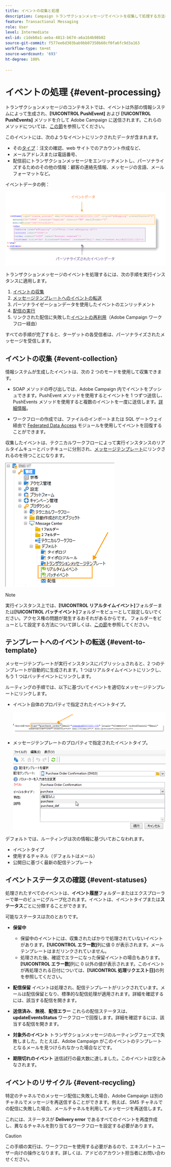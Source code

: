 ```yaml
---
title: イベントの収集と処理
description: Campaign トランザクションメッセージでイベントを収集して処理する方法を学ぶ
feature: Transactional Messaging
role: User
level: Intermediate
exl-id: c1deb0a1-aeba-4813-b674-a6a164b98b02
source-git-commit: f577ee6d303bab9bb07350b60cf0fa6fc9d3a163
workflow-type: tm+mt
source-wordcount: '693'
ht-degree: 100%

---
```


# イベントの処理 {#event-processing}

トランザクションメッセージのコンテキストでは、イベントは外部の情報システムによって生成され、**[!UICONTROL PushEvent]** および **[!UICONTROL PushEvents]** メソッドを介して Adobe Campaign に送信されます。これらのメソッドについては、[この節](event-description.md)を参照してください。

このイベントには、次のようなイベントにリンクされたデータが含まれます。

* その[タイプ](transactional.md#create-event-types)：注文の確認、web サイトでのアカウント作成など、
* メールアドレスまたは電話番号、
* 配信前にトランザクションメッセージをエンリッチメントし、パーソナライズするためのその他の情報：顧客の連絡先情報、メッセージの言語、メールフォーマットなど。

イベントデータの例：

![](assets/mc-event-request.png)

トランザクションメッセージのイベントを処理するには、次の手順を実行インスタンスに適用します。

1. [イベントの収集](#event-collection)
1. [メッセージテンプレートへのイベントの転送](#routing-towards-a-template)
1. パーソナライゼーションデータを使用したイベントのエンリッチメント
1. [配信の実行](delivery-execution.md)
1. リンクされた配信に失敗した[イベントの再利用](#event-recycling)（Adobe Campaign ワークフロー経由）

すべての手順が完了すると、ターゲットの各受信者は、パーソナライズされたメッセージを受信します。

## イベントの収集 {#event-collection}

情報システムが生成したイベントは、次の 2 つのモードを使用して収集できます。

* SOAP メソッドの呼び出しでは、Adobe Campaign 内でイベントをプッシュできます。PushEvent メソッドを使用するとイベントを 1 つずつ送信し、PushEvents メソッドを使用すると複数のイベントを一度に送信します。[詳細情報](event-description.md)。

* ワークフローの作成では、ファイルのインポートまたは SQL ゲートウェイ経由で [Federated Data Access](../connect/fda.md) モジュールを使用してイベントを回復することができます。

収集したイベントは、テクニカルワークフローによって実行インスタンスのリアルタイムキューとバッチキューに分別され、[メッセージテンプレート](transactional-template.md)にリンクされるのを待つことになります。

![](assets/mc-event-queues.png)

>[!NOTE]
>
>実行インスタンス上では、**[!UICONTROL リアルタイムイベント]**&#x200B;フォルダーまたは&#x200B;**[!UICONTROL バッチイベント]**&#x200B;フォルダーをビューとして設定しないでください。アクセス権の問題が発生するおそれがあるからです。 フォルダーをビューとして設定する方法について詳しくは、[この節](../audiences/folders-and-views.md#turn-a-folder-to-a-view)を参照してください。

## テンプレートへのイベントの転送 {#event-to-template}

メッセージテンプレートが実行インスタンスにパブリッシュされると、2 つのテンプレートが自動的に生成されます。1 つはリアルタイムイベントにリンクし、もう 1 つはバッチイベントにリンクします。

ルーティングの手順では、以下に基づいてイベントを適切なメッセージテンプレートにリンクします。

* イベント自体のプロパティで指定されたイベントタイプ。

  ![](assets/event-type-sample.png)

* メッセージテンプレートのプロパティで指定されたイベントタイプ。

  ![](assets/event-type-select.png)

デフォルトでは、ルーティングは次の情報に基づいておこなわれます。

* イベントタイプ
* 使用するチャネル（デフォルトはメール）
* 公開日に基づく最新の配信テンプレート

## イベントステータスの確認 {#event-statuses}

処理されたすべてのイベントは、**イベント履歴**&#x200B;フォルダーまたはエクスプローラーで単一のビューにグループ化されます。イベントは、イベントタイプまたは&#x200B;**ステータス**&#x200B;ごとに分類することができます。

可能なステータスは次のとおりです。

* **保留中**

   * 保留中のイベントには、収集されたばかりで処理されていないイベントがあります。**[!UICONTROL エラー数]**&#x200B;列に値 0 が表示されます。メールテンプレートはまだリンクされていません。
   * 処理された後、確認でエラーになった保留イベントの場合もあります。**[!UICONTROL エラー数]**&#x200B;列に 0 以外の値が表示されます。このイベントが再処理される日付については、**[!UICONTROL 処理リクエスト日]**&#x200B;の列を参照してください。

* **配信保留**
イベントは処理され、配信テンプレートがリンクされています。メールは配信保留となり、標準的な配信処理が適用されます。詳細を確認するには、該当する配信を開きます。
* **送信済み**、**無視**、**配信エラー**
これらの配信ステータスは、**updateEventsStatus** ワークフローで回復します。詳細を確認するには、該当する配信を開きます。
* **対象外のイベント**
トランザクションメッセージのルーティングフェーズで失敗しました。たとえば、Adobe Campaign がこのイベントのテンプレートとなるメールを見つけられなかった場合などです。
* **期限切れのイベント**
送信試行の最大数に達しました。このイベントは空とみなされます。

## イベントのリサイクル {#event-recycling}

特定のチャネルでのメッセージ配信に失敗した場合、Adobe Campaign は別のチャネルでメッセージを再送信することができます。例えば、SMS チャネルでの配信に失敗した場合、メールチャネルを利用してメッセージを再送信します。

これには、ステータスが **Delivery error** であるすべてのイベントを再度作成し、異なるチャネルを割り当てるワークフローを設定する必要があります。

>[!CAUTION]
>
>この手順の実行は、ワークフローを使用する必要があるので、エキスパートユーザー向けの操作となります。詳しくは、アドビのアカウント担当者にお問い合わせください。
